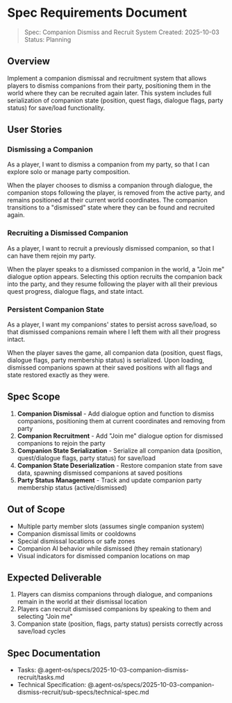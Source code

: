 # Spec Requirements Document

> Spec: Companion Dismiss and Recruit System
> Created: 2025-10-03
> Status: Planning

## Overview

Implement a companion dismissal and recruitment system that allows players to dismiss companions from their party, positioning them in the world where they can be recruited again later. This system includes full serialization of companion state (position, quest flags, dialogue flags, party status) for save/load functionality.

## User Stories

### Dismissing a Companion

As a player, I want to dismiss a companion from my party, so that I can explore solo or manage party composition.

When the player chooses to dismiss a companion through dialogue, the companion stops following the player, is removed from the active party, and remains positioned at their current world coordinates. The companion transitions to a "dismissed" state where they can be found and recruited again.

### Recruiting a Dismissed Companion

As a player, I want to recruit a previously dismissed companion, so that I can have them rejoin my party.

When the player speaks to a dismissed companion in the world, a "Join me" dialogue option appears. Selecting this option recruits the companion back into the party, and they resume following the player with all their previous quest progress, dialogue flags, and state intact.

### Persistent Companion State

As a player, I want my companions' states to persist across save/load, so that dismissed companions remain where I left them with all their progress intact.

When the player saves the game, all companion data (position, quest flags, dialogue flags, party membership status) is serialized. Upon loading, dismissed companions spawn at their saved positions with all flags and state restored exactly as they were.

## Spec Scope

1. **Companion Dismissal** - Add dialogue option and function to dismiss companions, positioning them at current coordinates and removing from party
2. **Companion Recruitment** - Add "Join me" dialogue option for dismissed companions to rejoin the party
3. **Companion State Serialization** - Serialize all companion data (position, quest/dialogue flags, party status) for save/load
4. **Companion State Deserialization** - Restore companion state from save data, spawning dismissed companions at saved positions
5. **Party Status Management** - Track and update companion party membership status (active/dismissed)

## Out of Scope

- Multiple party member slots (assumes single companion system)
- Companion dismissal limits or cooldowns
- Special dismissal locations or safe zones
- Companion AI behavior while dismissed (they remain stationary)
- Visual indicators for dismissed companion locations on map

## Expected Deliverable

1. Players can dismiss companions through dialogue, and companions remain in the world at their dismissal location
2. Players can recruit dismissed companions by speaking to them and selecting "Join me"
3. Companion state (position, flags, party status) persists correctly across save/load cycles

## Spec Documentation

- Tasks: @.agent-os/specs/2025-10-03-companion-dismiss-recruit/tasks.md
- Technical Specification: @.agent-os/specs/2025-10-03-companion-dismiss-recruit/sub-specs/technical-spec.md

